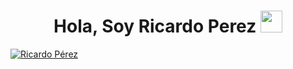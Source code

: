 
<h1 align="center"><b>Hola, Soy Ricardo Perez </b><img src="https://media.giphy.com/media/hvRJCLFzcasrR4ia7z/giphy.gif" width="35"></h1

<p align="left">
<a href="https://www.linkedin.com/in/ricardo-perez-a31474229/" target="blank"><img align="center" src="https://img.shields.io/badge/LinkedIn-0077B5?style=for-the-badge&logo=linkedin&logoColor=white" alt="Ricardo Pérez"/></a>
  </p>
